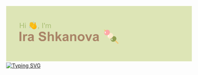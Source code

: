 <img src='https://github.com/miarexy/miarexy/blob/main/header.png' alt='preview'>
<a href="https://git.io/typing-svg"><img src="https://readme-typing-svg.herokuapp.com?font=Monospace&size=25&pause=1000&color=F0EAD2&width=783&lines=Junior+Frontend+developer+studing+at+Elbrus+Bootcamp" alt="Typing SVG" /></a>

<!--
**miarexy/miarexy** is a ✨ _special_ ✨ repository because its `README.md` (this file) appears on your GitHub profile.

Here are some ideas to get you started:

- 🔭 I’m currently working on ...
- 🌱 I’m currently learning ...
- 👯 I’m looking to collaborate on ...
- 🤔 I’m looking for help with ...
- 💬 Ask me about ...
- 📫 How to reach me: ...
- 😄 Pronouns: ...
- ⚡ Fun fact: ...
-->
